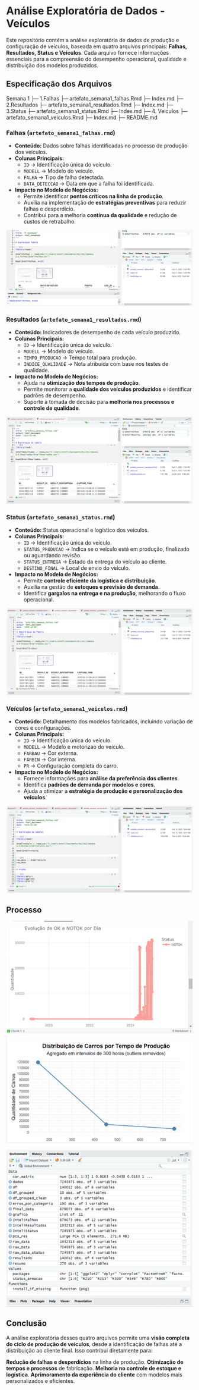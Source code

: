 # Análise Exploratória de Dados - Veículos

Este repositório contém a análise exploratória de dados de produção e configuração de veículos, baseada em quatro arquivos principais: **Falhas, Resultados, Status e Veículos**. Cada arquivo fornece informações essenciais para a compreensão do desempenho operacional, qualidade e distribuição dos modelos produzidos.

## Especificação dos Arquivos

Semana 1
├─ 1.Falhas
	├─ artefato_semana1_falhas.Rmd
    ├─ Index.md
├─ 2.Resultados
	├─ artefato_semana1_resultados.Rmd
	├─ Index.md
├─ 3.Status
	├─ artefato_semana1_status.Rmd
	├─ Index.md
├─ 4. Veiculos
	├─ artefato_semana1_veiculos.Rmd
	├─ Index.md
├─ README.md

### **Falhas** (`artefato_semana1_falhas.rmd`)
- **Conteúdo:** Dados sobre falhas identificadas no processo de produção dos veículos.
- **Colunas Principais:**
  - `ID` → Identificação única do veículo.
  - `MODELL` → Modelo do veículo.
  - `FALHA` → Tipo de falha detectada.
  - `DATA_DETECCAO` → Data em que a falha foi identificada.
- **Impacto no Modelo de Negócios:**
  - Permite identificar **pontos críticos na linha de produção**.
  - Auxilia na implementação de **estratégias preventivas** para reduzir falhas e desperdício.
  - Contribui para a melhoria **contínua da qualidade** e redução de custos de retrabalho.

![Falhas](../Semana%201/imgs/LeituraFalhas.png)

### **Resultados** (`artefato_semana1_resultados.rmd`)
- **Conteúdo:** Indicadores de desempenho de cada veículo produzido.
- **Colunas Principais:**
  - `ID` → Identificação única do veículo.
  - `MODELL` → Modelo do veículo.
  - `TEMPO_PRODUCAO` → Tempo total para produção.
  - `INDICE_QUALIDADE` → Nota atribuída com base nos testes de qualidade.
- **Impacto no Modelo de Negócios:**
  - Ajuda na **otimização dos tempos de produção**.
  - Permite monitorar a **qualidade dos veículos produzidos** e identificar padrões de desempenho.
  - Suporte à tomada de decisão para **melhoria nos processos e controle de qualidade**.

![Resultados](../Semana%201/imgs/LeituraResultados.png)

### **Status** (`artefato_semana1_status.rmd`)
- **Conteúdo:** Status operacional e logístico dos veículos.
- **Colunas Principais:**
  - `ID` → Identificação única do veículo.
  - `STATUS_PRODUCAO` → Indica se o veículo está em produção, finalizado ou aguardando revisão.
  - `STATUS_ENTREGA` → Estado da entrega do veículo ao cliente.
  - `DESTINO_FINAL` → Local de envio do veículo.
- **Impacto no Modelo de Negócios:**
  - Permite **controle eficiente da logística e distribuição**.
  - Auxilia na gestão de **estoques e previsão de demanda**.
  - Identifica **gargalos na entrega e na produção**, melhorando o fluxo operacional.

![Status](../Semana%201/imgs/LeituraStatus.png)

### **Veículos** (`artefato_semana1_veiculos.rmd`)
- **Conteúdo:** Detalhamento dos modelos fabricados, incluindo variação de cores e configurações.
- **Colunas Principais:**
  - `ID` → Identificação única do veículo.
  - `MODELL` → Modelo e motorizao do veículo.
  - `FARBAU` → Cor externa.
  - `FARBIN` → Cor interna.
  - `PR` → Configuração completa do carro.
- **Impacto no Modelo de Negócios:**
  - Fornece informações para **análise da preferência dos clientes**.
  - Identifica **padrões de demanda por modelos e cores**.
  - Ajuda a otimizar a **estratégia de produção e personalização dos veículos**.

![Veiculos](../Semana%201/imgs/LeituraVeiculos.png)

## Processo

![Descrição da imagem](../Semana%201/imgs/GraficosResultados.png)

![Descrição da imagem](../Semana%201/imgs/GraficoStatus.png)

![Descrição da imagem](../Semana%201/imgs/Variaveis.png)

## Conclusão
A análise exploratória desses quatro arquivos permite uma **visão completa do ciclo de produção de veículos**, desde a identificação de falhas até a distribuição ao cliente final. Isso contribui diretamente para:

**Redução de falhas e desperdícios** na linha de produção.
**Otimização de tempos e processos** de fabricação.
**Melhoria no controle de estoque e logística**.
**Aprimoramento da experiência do cliente** com modelos mais personalizados e eficientes.

